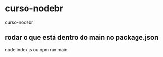 # curso-nodebr
curso-nodebr

## rodar o que está dentro do main no package.json

node index.js ou npm run main